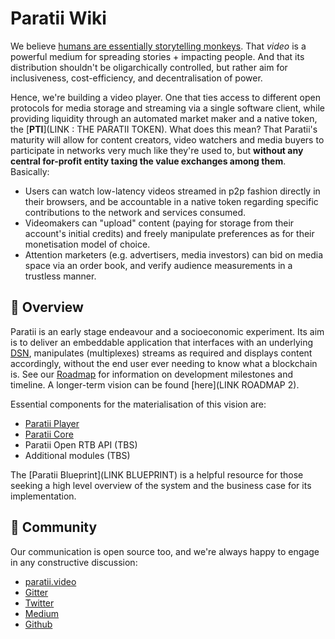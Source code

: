 # Paratii Wiki

We believe [humans are essentially storytelling monkeys](http://www.psupress.org/books/titles/978-0-271-06630-1.html). That _video_ is a powerful medium for spreading stories + impacting people. And that its distribution shouldn't be oligarchically controlled, but rather aim for inclusiveness, cost-efficiency, and decentralisation of power.

Hence, we're building a video player. One that ties access to different open protocols for media storage and streaming via a single software client, while providing liquidity through an automated market maker and a native token, the [**PTI**](LINK : THE PARATII TOKEN). What does this mean? That Paratii's maturity will allow for content creators, video watchers and media buyers to participate in networks very much like they're used to, but **without any central for-profit entity taxing the value exchanges among them**. Basically:

* Users can watch low-latency videos streamed in p2p fashion directly in their browsers, and be accountable in a native token regarding specific contributions to the network and services consumed.
* Videomakers can "upload" content (paying for storage from their account's initial credits) and freely manipulate preferences as for their monetisation model of choice.
* Attention marketers (e.g. advertisers, media investors) can bid on media space via an order book, and verify audience measurements in a trustless manner.

## :mag_right: Overview
Paratii is an early stage endeavour and a socioeconomic experiment. Its aim is to deliver an embeddable application that interfaces with an underlying [DSN](https://filecoin.io/filecoin.pdf), manipulates (multiplexes) streams as required and displays content accordingly, without the end user ever needing to know what a blockchain is. See our [Roadmap](https://github.com/Paratii-Video/paratii-player/projects/1) for information on development milestones and timeline. A longer-term vision can be found [here](LINK ROADMAP 2).

Essential components for the materialisation of this vision are:

* [Paratii Player](https://github.com/Paratii-Video/paratii-player)
* [Paratii Core](https://github.com/Paratii-Video/paratii-contracts)
* Paratii Open RTB API (TBS)
* Additional modules (TBS)

The [Paratii Blueprint](LINK BLUEPRINT) is a helpful resource for those seeking a high level overview of the system and the business case for its implementation.

## :speech_balloon: Community

Our communication is open source too, and we're always happy to engage in any constructive discussion:

* [paratii.video](http://paratii.video)
* [Gitter](https://gitter.im/Paratii-Video/Lobby)
* [Twitter](https://twitter.com/ParatiiVideo)
* [Medium](https://medium.com/paratii)
* [Github](https://github.com/Paratii-Video)